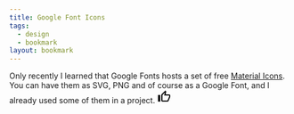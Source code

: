 ```yaml
---
title: Google Font Icons
tags: 
  - design
  - bookmark
layout: bookmark
---
```

Only recently I learned that Google Fonts hosts a set of free [Material Icons](https://fonts.google.com/icons). You can have them as SVG, PNG and of course as a Google Font, and I already used some of them in a project. <svg xmlns="http://www.w3.org/2000/svg" height="24px" viewBox="0 0 24 24" width="24px" fill="#000000"><path d="M0 0h24v24H0V0zm0 0h24v24H0V0z" fill="none"/><path d="M9 21h9c.83 0 1.54-.5 1.84-1.22l3.02-7.05c.09-.23.14-.47.14-.73v-2c0-1.1-.9-2-2-2h-6.31l.95-4.57.03-.32c0-.41-.17-.79-.44-1.06L14.17 1 7.58 7.59C7.22 7.95 7 8.45 7 9v10c0 1.1.9 2 2 2zM9 9l4.34-4.34L12 10h9v2l-3 7H9V9zM1 9h4v12H1z"/></svg>
